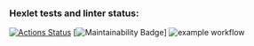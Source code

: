 ### Hexlet tests and linter status:
[![Actions Status](https://github.com/cyber-lama/backend-project-lvl1/workflows/hexlet-check/badge.svg)](https://github.com/cyber-lama/backend-project-lvl1/actions)
[![Maintainability Badge](https://api.codeclimate.com/v1/badges/a99a88d28ad37a79dbf6/maintainability)]
![example workflow](https://github.com/<OWNER>/<REPOSITORY>/actions/workflows/<WORKFLOW_FILE>/badge.svg)
